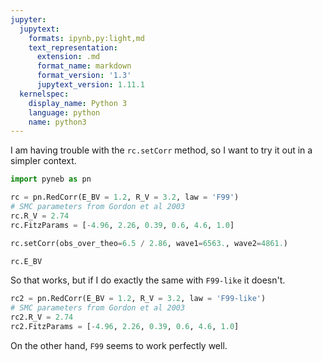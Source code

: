 ```yaml
---
jupyter:
  jupytext:
    formats: ipynb,py:light,md
    text_representation:
      extension: .md
      format_name: markdown
      format_version: '1.3'
      jupytext_version: 1.11.1
  kernelspec:
    display_name: Python 3
    language: python
    name: python3
---
```


I am having trouble with the `rc.setCorr` method, so I want to try it out in a simpler context. 

```python
import pyneb as pn
```

```python
rc = pn.RedCorr(E_BV = 1.2, R_V = 3.2, law = 'F99')
# SMC parameters from Gordon et al 2003
rc.R_V = 2.74
rc.FitzParams = [-4.96, 2.26, 0.39, 0.6, 4.6, 1.0]
```

```python
rc.setCorr(obs_over_theo=6.5 / 2.86, wave1=6563., wave2=4861.)
```

```python
rc.E_BV
```

So that works, but if I do exactly the same with `F99-like` it doesn't.

```python
rc2 = pn.RedCorr(E_BV = 1.2, R_V = 3.2, law = 'F99-like')
# SMC parameters from Gordon et al 2003
rc2.R_V = 2.74
rc2.FitzParams = [-4.96, 2.26, 0.39, 0.6, 4.6, 1.0]
```

On the other hand, `F99` seems to work perfectly well.

```python

```

